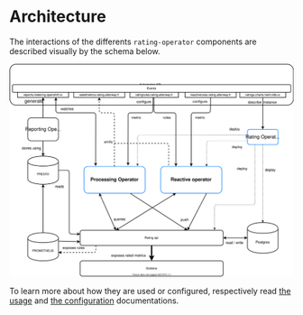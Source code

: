 # **Architecture**

The interactions of the differents `rating-operator` components are described visually by the schema below.

![rating-operator](/img/rating-operator.svg)

To learn more about how they are used or configured, respectively read [the usage](/documentation/USAGE.md) and [the configuration](/documentation/CRD.md) documentations.